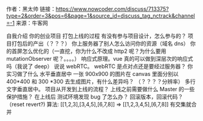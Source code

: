 作者：黑太帅
链接：https://www.nowcoder.com/discuss/713375?type=2&order=3&pos=6&page=1&source_id=discuss_tag_nctrack&channel=-1
来源：牛客网

自我介绍
你的创业项目
打包上线的过程
有没有参与项目设计，怎么参与的？
项目打包后的产出（？？？）
你上服务器了别人怎么访问你的资源（域名 dns）
你的首屏怎么优化的（一直挖，你为什么不改成 http2 呢？为什么要用 mutationObserver 呢？。。。。）
响应式原理。vue 真的可以做到深层次的响应式吗（我说了 deep）
说说 webRTC。
webRTC 是点对点还是要经过服务器？
你实习做了什么
水平垂直居中
一张 900x900 的图片在 canvas 里面分别以 400*400 和 300 *300 去生成图片，有什么差异吗？ （？？？？分辨率）
多行文字垂直居中。
项目从开发到上线的流程？
上线之前需要做什么
Master 的一些保护措施？
在上线后 测试环境发现 bug 了怎么办？
回滚版本，回滚代码？（reset revert?)
算法: [[1,2,3],[3,4,5],[6,7,8]] => [[1,2,3,4,5],[6,7,8]] 有交集就合并
